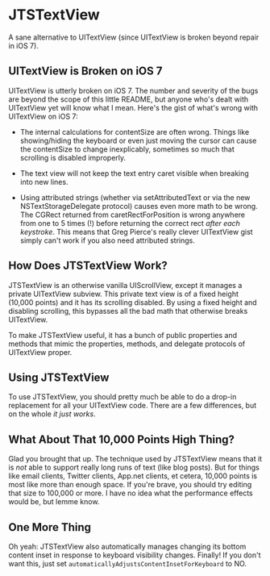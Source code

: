 JTSTextView
===========

A sane alternative to UITextView (since UITextView is broken beyond repair in iOS 7).

## UITextView is Broken on iOS 7

UITextView is utterly broken on iOS 7. The number and severity of the bugs are beyond the scope of this little README, but anyone who's dealt with UITextView yet will know what I mean. Here's the gist of what's wrong with UITextView on iOS 7:

- The internal calculations for contentSize are often wrong. Things like showing/hiding the keyboard or even just moving the cursor can cause the contentSize to change inexplicably, sometimes so much that scrolling is disabled improperly.

- The text view will not keep the text entry caret visible when breaking into new lines.

- Using attributed strings (whether via setAttributedText or via the new NSTextStorageDelegate protocol) causes even more math to be wrong. The CGRect returned from caretRectForPosition is wrong anywhere from one to 5 times (!) before returning the correct rect *after each keystroke*. This means that Greg Pierce's really clever UITextView gist simply can't work if you also need attributed strings.

## How Does JTSTextView Work?

JTSTextView is an otherwise vanilla UIScrollView, except it manages a private UITextView subview. This private text view is of a fixed height (10,000 points) and it has its scrolling disabled. By using a fixed height and disabling scrolling, this bypasses all the bad math that otherwise breaks UITextView.

To make JTSTextView useful, it has a bunch of public properties and methods that mimic the properties, methods, and delegate protocols of UITextView proper.

## Using JTSTextView

To use JTSTextView, you should pretty much be able to do a drop-in replacement for all your UITextView code. There are a few differences, but on the whole *it just works*.

## What About That 10,000 Points High Thing?

Glad you brought that up. The technique used by JTSTextView means that it is *not* able to support really long runs of text (like blog posts). But for things like email clients, Twitter clients, App.net clients, et cetera, 10,000 points is most like more than enough space. If you're brave, you should try editing that size to 100,000 or more. I have no idea what the performance effects would be, but lemme know.

## One More Thing

Oh yeah: JTSTextView also automatically manages changing its bottom content inset in response to keyboard visibility changes. Finally! If you don't want this, just set `automaticallyAdjustsContentInsetForKeyboard` to NO.
